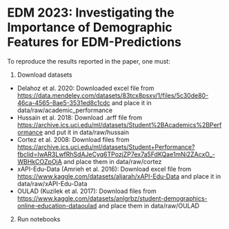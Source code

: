 # EDM 2023: Investigating the Importance of Demographic Features for EDM-Predictions

To reproduce the results reported in the paper, one must:

1. Download datasets
  - Delahoz et al. 2020: Downloaded excel file from https://data.mendeley.com/datasets/83tcx8psxv/1/files/5c30de80-46ca-4565-8ae5-3531ed8c1cdc and place it in data/raw/academic_performance
  - Hussain et al. 2018: Download .arff file from https://archive.ics.uci.edu/ml/datasets/Student%2BAcademics%2BPerformance and put it in data/raw/hussain
  - Cortez et al. 2008: Download files from https://archive.ics.uci.edu/ml/datasets/Student+Performance?fbclid=IwAR3LwfRhSdAJeCyq6TPozjZP7ex7a5FdKQae1mNi2ZAcxO_-WBHkCOZpOjA and place them in data/raw/cortez
  - xAPI-Edu-Data (Amrieh et al. 2016): Download excel file from https://www.kaggle.com/datasets/aljarah/xAPI-Edu-Data and place it in data/raw/xAPI-Edu-Data
  - OULAD (Kuzilek et al. 2017): Download files from https://www.kaggle.com/datasets/anlgrbz/student-demographics-online-education-dataoulad and place them in data/raw/OULAD
2. Run notebooks
